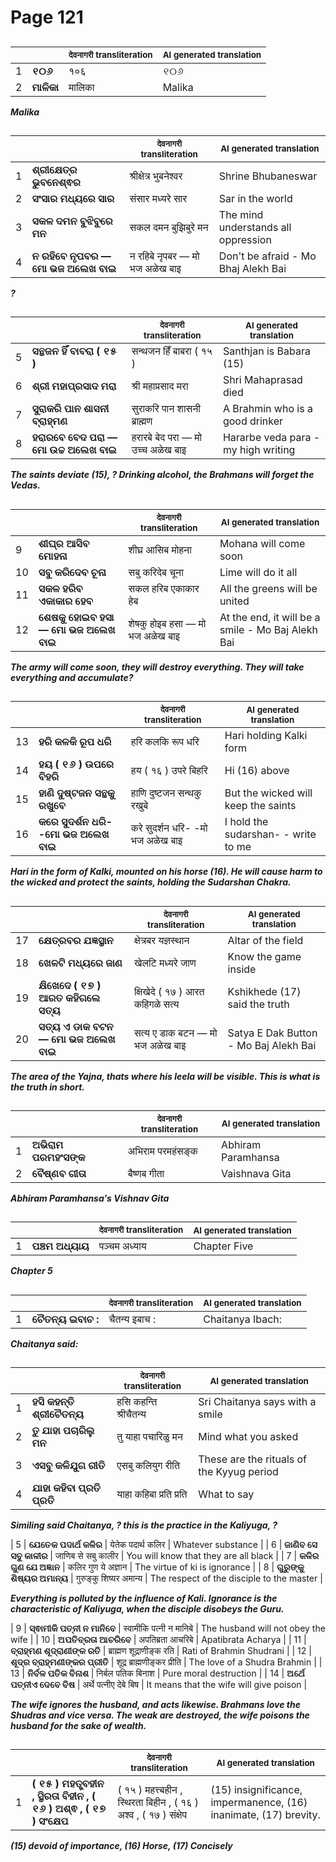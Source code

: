 # Page 121
## 
| | | <sub>देवनागरी transliteration</sub> | <sub>AI generated translation</sub> |
| --- | --- | --- | ---|
| 1 | **୧୦୬** | १०६ | ୧୦୬ | <!-- Block 1 -->
| 2 | **ମାଳିକା** | मालिका | Malika | <!-- Block 6 -->
<!-- Section [1], [6],  -->
<!-- Placeholder for translation. Place text between the underscores(_) and with no leading or trailing spaces. -->
**_Malika_**


## 
| | | <sub>देवनागरी transliteration</sub> | <sub>AI generated translation</sub> |
| --- | --- | --- | ---|
| 1 | **ଶ୍ରୀକ୍ଷେତ୍ର ଭୁବନେଶ୍ଵର** | श्रीक्षेत्र भुबनेश्वर | Shrine Bhubaneswar | <!-- Block 2 -->
| 2 | **ସଂସାର ମଧ୍ୟରେ ସାର** | संसार मध्यरे सार | Sar in the world | <!-- Block 7 -->
| 3 | **ସକଳ ଦମନ ବୁଝିବୁରେ ମନ** | सकल दमन बुझिबुरे मन | The mind understands all oppression | <!-- Block 3 -->
| 4 | **ନ ରହିବେ ନୃପବର — ମୋ ଭଜ ଅଲେଖ ବାଇ** | न रहिबे नृपबर — मो भज अळेख बाइ | Don&#39;t be afraid - Mo Bhaj Alekh Bai | <!-- Block 4 -->

**_?_**

## 
| | | <sub>देवनागरी transliteration</sub> | <sub>AI generated translation</sub> |
| --- | --- | --- | ---|
| 5 | **ସନ୍ଥଜନ ହିଁ ବାବରା ( ୧୫ )** | सन्थजन हिँ बाबरा ( १५ ) | Santhjan is Babara (15) | <!-- Block 4 -->
| 6 | **ଶ୍ରୀ ମହାପ୍ରସାଦ ମରା** | श्री महाप्रसाद मरा | Shri Mahaprasad died | <!-- Block 12 -->
| 7 | **ସୁରାକରି ପାନ ଶାସନୀ ବ୍ରାହ୍ମଣ** | सुराकरि पान शासनी ब्राह्मण | A Brahmin who is a good drinker | <!-- Block 8 -->
| 8 | **ହରାରବେ ବେଦ ପରା — ମୋ ଉଚ୍ଚ ଅଲେଖ ବାଇ** | हरारबे बेद परा — मो उच्च अळेख बाइ | Hararbe veda para - my high writing | <!-- Block 9 -->

**_The saints deviate (15), ? Drinking alcohol, the Brahmans will forget the Vedas._**

## 
| | | <sub>देवनागरी transliteration</sub> | <sub>AI generated translation</sub> |
| --- | --- | --- | ---|
| 9 | **ଶୀଘ୍ର ଆସିବ ମୋହନା** | शीघ्र आसिब मोहना | Mohana will come soon | <!-- Block 5 -->
| 10 | **ସବୁ କରିଦେବ ଚୂନା** | सबु करिदेब चूना | Lime will do it all | <!-- Block 10 -->
| 11 | **ସକଳ ହରିବ ଏକାକାର ହେବ** | सकल हरिब एकाकार हेब | All the greens will be united | <!-- Block 13 -->
| 12 | **ଶେଷକୁ ହୋଇବ ହସା — ମୋ ଭଜ ଅଲେଖ ବାଇ** | शेषकु होइब हसा — मो भज अळेख बाइ | At the end, it will be a smile - Mo Baj Alekh Bai | <!-- Block 14 -->

**_The army will come soon, they will destroy everything. They will take everything and accumulate?_**

## 
| | | <sub>देवनागरी transliteration</sub> | <sub>AI generated translation</sub> |
| --- | --- | --- | ---|
| 13 | **ହରି କଳକି ରୂପ ଧରି** | हरि कलकि रूप धरि | Hari holding Kalki form | <!-- Block 11 -->
| 14 | **ହୟ ( ୧୬ ) ଉପରେ ବିହରି** | हय ( १६ ) उपरे बिहरि | Hi (16) above | <!-- Block 16 -->
| 15 | **ହାଣି ଦୁଷ୍ଟଜନ ସନ୍ଥକୁ ରଖୁବେ** | हाणि दुष्टजन सन्थकु रखुबे | But the wicked will keep the saints | <!-- Block 17 -->
| 16 | **କରେ ସୁଦର୍ଶନ ଧରି- -ମୋ ଭଜ ଅଲେଖ ବାଇ** | करे सुदर्शन धरि- -मो भज अळेख बाइ | I hold the sudarshan- - write to me | <!-- Block 18 -->

**_Hari in the form of Kalki, mounted on his horse (16). He will cause harm to the wicked and protect the saints, holding the Sudarshan Chakra._**

## 
| | | <sub>देवनागरी transliteration</sub> | <sub>AI generated translation</sub> |
| --- | --- | --- | ---|
| 17 | **କ୍ଷେତ୍ରବର ଯଜ୍ଞସ୍ଥାନ** | क्षेत्रबर यज्ञस्थान | Altar of the field | <!-- Block 15 -->
| 18 | **ଖେଳଟି ମଧ୍ୟରେ ଜାଣ** | खेलटि मध्यरे जाण | Know the game inside | <!-- Block 19 -->
| 19 | **କ୍ଷିଖେଦେ ( ୧୭ ) ଆରତ କହିଗଲେ ସତ୍ୟ** | क्षिखेदे ( १७ ) आरत कहिगळे सत्य | Kshikhede (17) said the truth | <!-- Block 20 -->
| 20 | **ସତ୍ୟ ଏ ଡାକ ବଟନ — ମୋ ଭଜ ଅଲେଖ ବାଇ** | सत्य ए डाक बटन — मो भज अळेख बाइ | Satya E Dak Button - Mo Baj Alekh Bai | <!-- Block 21 -->
<!-- Section [2], [7],  -->
<!-- Section [3],  -->
<!-- Section [4], [12],  -->
<!-- Section [8],  -->
<!-- Section [9],  -->
<!-- Section [5], [10],  -->
<!-- Section [13],  -->
<!-- Section [14],  -->
<!-- Section [11], [16],  -->
<!-- Section [17],  -->
<!-- Section [18],  -->
<!-- Section [15], [19],  -->
<!-- Section [20],  -->
<!-- Section [21],  -->
<!-- Placeholder for translation. Place text between the underscores(_) and with no leading or trailing spaces. -->
**_The area of the Yajna, thats where his leela will be visible. This is what is the truth in short._**


## 
| | | <sub>देवनागरी transliteration</sub> | <sub>AI generated translation</sub> |
| --- | --- | --- | ---|
| 1 | **ଅଭିରାମ ପରମହଂସଙ୍କ** | अभिराम परमहंसङ्क | Abhiram Paramhansa | <!-- Block 22 -->
| 2 | **ବୈଷ୍ଣବ ଗୀତା** | बैष्णब गीता | Vaishnava Gita | <!-- Block 22 -->
<!-- Section [22],  -->
<!-- Placeholder for translation. Place text between the underscores(_) and with no leading or trailing spaces. -->
**_Abhiram Paramhansa's Vishnav Gita_**


## 
| | | <sub>देवनागरी transliteration</sub> | <sub>AI generated translation</sub> |
| --- | --- | --- | ---|
| 1 | **ପଞ୍ଚମ ଅଧ୍ୟାୟ** | पञ्चम अध्याय | Chapter Five | <!-- Block 23 -->
<!-- Section [23],  -->
<!-- Placeholder for translation. Place text between the underscores(_) and with no leading or trailing spaces. -->
**_Chapter 5_**


## 
| | | <sub>देवनागरी transliteration</sub> | <sub>AI generated translation</sub> |
| --- | --- | --- | ---|
| 1 | **ଚୈତନ୍ୟ ଇବାଚ :** | चैतन्य इबाच : | Chaitanya Ibach: | <!-- Block 24 -->
<!-- Section [24],  -->
<!-- Placeholder for translation. Place text between the underscores(_) and with no leading or trailing spaces. -->
**_Chaitanya said:_**


## 
| | | <sub>देवनागरी transliteration</sub> | <sub>AI generated translation</sub> |
| --- | --- | --- | ---|
| 1 | **ହସି କହନ୍ତି ଶ୍ରୀଚୈତନ୍ୟ** | हसि कहन्ति श्रीचैतन्य | Sri Chaitanya says with a smile | <!-- Block 25 -->
| 2 | **ତୁ ଯାହା ପଚାରିଲୁ ମନ** | तु याहा पचारिळु मन | Mind what you asked | <!-- Block 31 -->
| 3 | **ଏସବୁ କଳିଯୁଗ ରୀତି** | एसबु कलियुग रीति | These are the rituals of the Kyyug period | <!-- Block 25 -->
| 4 | **ଯାହା କହିବା ପ୍ରତି ପ୍ରତି** | याहा कहिबा प्रति प्रति | What to say | <!-- Block 31 -->

**_Similing said Chaitanya, ? this is the practice in the Kaliyuga, ?_**


| 5 | **ଯେତେକ ପଦାର୍ଥ କଳିର** | येतेक पदार्थ कलिर | Whatever substance | <!-- Block 25 -->
| 6 | **ଜାଣିବ ସେ ସବୁ କାଳୀର** | जाणिब से सबु कालीर | You will know that they are all black | <!-- Block 31 -->
| 7 | **କଳିର ଗୁଣ ଯେ ଅଜ୍ଞାନ** | कलिर गुण ये अज्ञान | The virtue of ki is ignorance | <!-- Block 25 -->
| 8 | **ଗୁରୁଙ୍କୁ ଶିଷ୍ୟର ଅମାନ୍ୟ** | गुरुङ्कु शिष्यर अमान्य | The respect of the disciple to the master | <!-- Block 31 -->

**_Everything is polluted by the influence of Kali. Ignorance is the characteristic of Kaliyuga, when the disciple disobeys the Guru._**

| 9 | **ସ୍ଵାମୀକି ପତ୍ନୀ ନ ମାନିବେ** | स्वामीकि पत्नी न मानिबे | The husband will not obey the wife | <!-- Block 25 -->
| 10 | **ଅପତିବ୍ରତା ଆଚରିବେ** | अपतिब्रता आचरिबे | Apatibrata Acharya | <!-- Block 31 -->
| 11 | **ବ୍ରାହ୍ମଣ ଶୂଦ୍ରାଣୀଙ୍କ ରତି** | ब्राह्मण शूद्राणीङ्क रति | Rati of Brahmin Shudrani | <!-- Block 26 -->
| 12 | **ଶୂଦ୍ର ବ୍ରାହ୍ମଣୀଙ୍କର ପ୍ରୀତି** | शूद्र ब्राह्मणीङ्कर प्रीति | The love of a Shudra Brahmin | <!-- Block 27 -->
| 13 | **ନିର୍ବଳ ପତିକ ବିନାଶ** | निर्बल पतिक बिनाश | Pure moral destruction | <!-- Block 28 -->
| 14 | **ଅର୍ଥେ ପତ୍ନୀଏ ଦେବେ ବିଷ** | अर्थे पत्नीए देबे बिष | It means that the wife will give poison | <!-- Block 29 -->
<!-- Section [25], [31],  -->
<!-- Section [26], [27],  -->
<!-- Section [28], [29],  -->
<!-- Placeholder for translation. Place text between the underscores(_) and with no leading or trailing spaces. -->
**_The wife ignores the husband, and acts likewise. Brahmans love the Shudras and vice versa. The weak are destroyed, the wife poisons the husband for the sake of wealth._**


## 
| | | <sub>देवनागरी transliteration</sub> | <sub>AI generated translation</sub> |
| --- | --- | --- | ---|
| 1 | **( ୧୫ ) ମହତ୍ତ୍ବହୀନ , ସ୍ଥିରତା ବିହୀନ , ( ୧୬ ) ଅଶ୍ଵ , ( ୧୭ ) ସଂକ୍ଷେପ** | ( १५ ) महत्त्बहीन , स्थिरता बिहीन , ( १६ ) अश्व , ( १७ ) संक्षेप | (15) insignificance, impermanence, (16) inanimate, (17) brevity. | <!-- Block 30 -->
<!-- Section [30],  -->
<!-- Placeholder for translation. Place text between the underscores(_) and with no leading or trailing spaces. -->
**_(15) devoid of importance, (16) Horse, (17) Concisely_**
